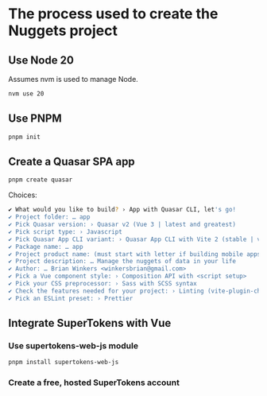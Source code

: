 # The process used to create the Nuggets project

## Use Node 20

Assumes nvm is used to manage Node.

```sh
nvm use 20
```

## Use PNPM

```sh
pnpm init
```

## Create a Quasar SPA app

```sh
pnpm create quasar
```

Choices:
```sh
✔ What would you like to build? › App with Quasar CLI, let's go!
✔ Project folder: … app
✔ Pick Quasar version: › Quasar v2 (Vue 3 | latest and greatest)
✔ Pick script type: › Javascript
✔ Pick Quasar App CLI variant: › Quasar App CLI with Vite 2 (stable | v1)
✔ Package name: … app
✔ Project product name: (must start with letter if building mobile apps) … Nuggets
✔ Project description: … Manage the nuggets of data in your life
✔ Author: … Brian Winkers <winkersbrian@gmail.com>
✔ Pick a Vue component style: › Composition API with <script setup>
✔ Pick your CSS preprocessor: › Sass with SCSS syntax
✔ Check the features needed for your project: › Linting (vite-plugin-checker + ESLint), State Management (Pinia), axios, vue-i18n
✔ Pick an ESLint preset: › Prettier
```

## Integrate SuperTokens with Vue

### Use supertokens-web-js module

```sh
pnpm install supertokens-web-js
```

### Create a free, hosted SuperTokens account

